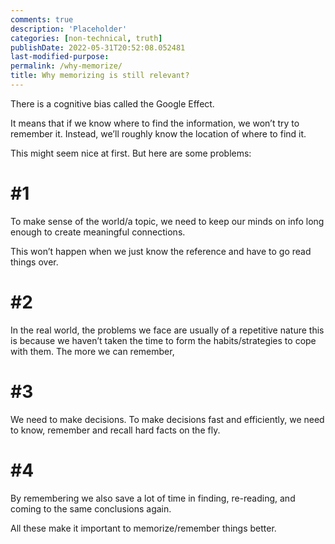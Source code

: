 ```yaml
---
comments: true
description: 'Placeholder' 
categories: [non-technical, truth]
publishDate: 2022-05-31T20:52:08.052481
last-modified-purpose:
permalink: /why-memorize/
title: Why memorizing is still relevant?
---
```


There is a cognitive bias called the Google Effect. 

It means that if we know where to find the information, we won’t try to remember it. Instead, we’ll roughly know the location of where to find it.

This might seem nice at first. But here are some problems:

# **#1**

To make sense of the world/a topic, we need to keep our minds on info long enough to create meaningful connections.

This won’t happen when we just know the reference and have to go read things over.

# **#2**

In the real world, the problems we face are usually of a repetitive nature this is because we haven’t taken the time to form the habits/strategies to cope with them. The more we can remember,

# **#3**

We need to make decisions. To make decisions fast and efficiently, we need to know, remember and recall hard facts on the fly.

# **#4**

By remembering we also save a lot of time in finding, re-reading, and coming to the same conclusions again.

All these make it important to memorize/remember things better.